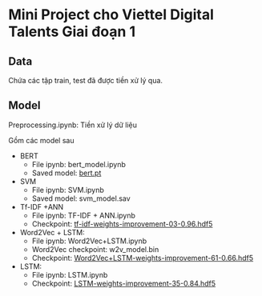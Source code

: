 # Mini Project cho Viettel Digital Talents Giai đoạn 1
## Data
Chứa các tập train, test đã được tiền xử lý qua. 
## Model
Preprocessing.ipynb: Tiền xử lý dữ liệu

Gồm các model sau
- BERT
    - File ipynb: bert_model.ipynb
    - Saved model: [bert.pt](https://drive.google.com/file/d/1j2in7kPlfaXntG1VACdtuhIBYgMgP9FJ/view?usp=sharing)
- SVM
    - File ipynb: SVM.ipynb
    - Saved model: svm_model.sav
- Tf-IDF +ANN
    - File ipynb: TF-IDF + ANN.ipynb
    - Checkpoint: [tf-idf-weights-improvement-03-0.96.hdf5](https://drive.google.com/file/d/1-bJgZSJd0xURCTofsCzuxC5IQVOg1kb4/view?usp=sharing)
- Word2Vec + LSTM:
    - File ipynb: Word2Vec+LSTM.ipynb
    - Word2Vec checkpoint: w2v_model.bin
    - Checkpoint: [Word2Vec+LSTM-weights-improvement-61-0.66.hdf5](https://drive.google.com/file/d/10_fqHmUrHD0WIsEgwDICdt04d3j6dCZk/view?usp=sharing)
- LSTM:
    - File ipynb: LSTM.ipynb
    - Checkpoint: [LSTM-weights-improvement-35-0.84.hdf5](https://drive.google.com/file/d/11vIEia6PPlln6aRE1OVVoZ9Q93eZMV0E/view?usp=sharing)
